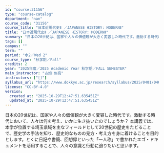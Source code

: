 ```yaml
---
id: "course:31156"
type: "course-catalog"
department: "nan"
course_code: "31156"
course_title: "日本近現代史Ⅱ ／JAPANESE HISTORY: MODERNⅡ"
title: "日本近現代史Ⅱ ／JAPANESE HISTORY: MODERNⅡ"
summary: "日本の20世紀は、国家や人々の価値観が大きく変容した時代です。激動する時代において、人々は何を考え、いかに生き抜いたのでしょうか？ 本講義では、本学が位置する埼玉県域を主なフィールドとして20世紀の歴史をたどることで、歴史学の手法を知り、歴…"
tags: []
campus: ""
term: ""
period: "水2／Wed 2"
course_type: "秋学期／Fall"
credits: 2
year: "2025年度／2025 Academic Year 秋学期／FALL SEMESTER"
main_instructor: "古畑 侑亮"
instructors: ["[]"]
syllabus_url: "https://www.dokkyo.ac.jp/research/syllabus/2025/0401/0401_31156_ja_JP.html"
license: "CC-BY-4.0"
version:
  created_at: "2025-10-29T12:47:51.635451Z"
  updated_at: "2025-10-29T12:47:51.635451Z"
---
```

日本の20世紀は、国家や人々の価値観が大きく変容した時代です。激動する時代において、人々は何を考え、いかに生き抜いたのでしょうか？ 本講義では、本学が位置する埼玉県域を主なフィールドとして20世紀の歴史をたどることで、歴史学の手法を知り、歴史的なものの見方・考え方を身に着けることを目的とします。とくに日記や書簡、回想録といった「一人称」で書かれたエゴ・ドキュメントを活用することで、人々の意識と行動に迫りたいと思います。
